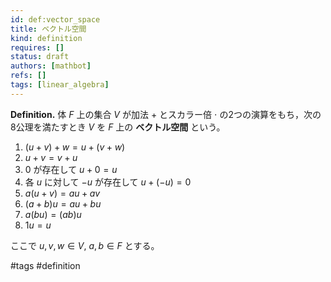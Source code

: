 ```yaml
---
id: def:vector_space
title: ベクトル空間
kind: definition
requires: []
status: draft
authors: [mathbot]
refs: []
tags: [linear_algebra]
---
```


**Definition.** 体 $F$ 上の集合 $V$ が加法 $+$ とスカラー倍 $\cdot$ の2つの演算をもち，次の8公理を満たすとき $V$ を $F$ 上の **ベクトル空間** という。

1. $(u+v)+w = u+(v+w)$
2. $u+v = v+u$
3. $0$ が存在して $u+0 = u$
4. 各 $u$ に対して $-u$ が存在して $u+(-u)=0$
5. $a(u+v) = au+av$
6. $(a+b)u = au+bu$
7. $a(bu) = (ab)u$
8. $1u = u$

ここで $u,v,w\in V$, $a,b\in F$ とする。

#tags #definition
